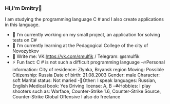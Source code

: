 ### Hi,i'm Dmitry👋
I am studying the programming language C # and I also create applications in this language.
- 🔭 I’m currently working on my small project, an application for solving tests on C#
- 🌱 I’m currently learning at the Pedagogical College of the city of Novozybkov
- 💬 Write me: VK:https://vk.com/smulfik / Telegram: @smulfik
- ⚡ Fun fact: C # is not such a difficult programming language
-🔥Personal information:
City of residence: Zlynka, Bryansk region
Moving: Possible
Citizenship: Russia
Date of birth: 21.08.2003
Gender: male
Character: soft
Marital status: Not maried
-🌴Other:
I speak languages: Russian, English
Medical book: Yes
Driving license: A, B
-☘Hobbies:
I play shooters such as: Warface, Counter-Strike 1.6, Counter-Strike Source, Counter-Strike Global Offensive
I also do freelance
